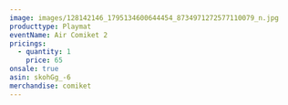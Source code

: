```yaml
---
image: images/128142146_1795134600644454_8734971272577110079_n.jpg
producttype: Playmat
eventName: Air Comiket 2
pricings:
  - quantity: 1
    price: 65
onsale: true
asin: skohGg_-6
merchandise: comiket
---
```

